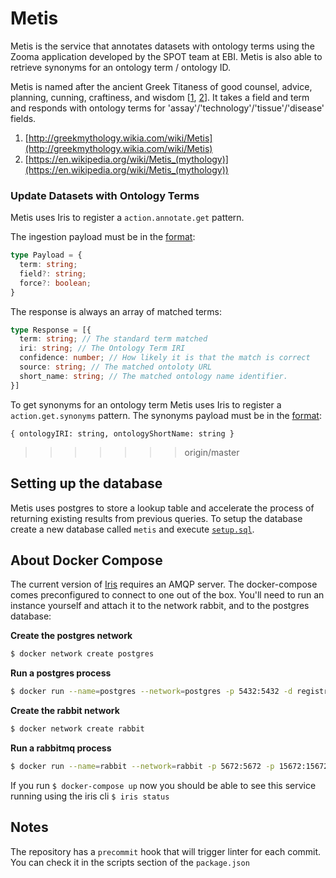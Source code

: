 # Metis
Metis is the service that annotates datasets with ontology terms using the Zooma application developed by the SPOT team at EBI. Metis is also able to retrieve synonyms for an ontology term / ontology ID.

Metis is named after the ancient Greek Titaness of good counsel, advice, planning, cunning, craftiness, and wisdom [[1](http://greekmythology.wikia.com/wiki/Metis), [2](https://en.wikipedia.org/wiki/Metis_(mythology))].
It takes a field and term and responds with ontology terms for 'assay'/'technology'/'tissue'/'disease' fields.

1. [http://greekmythology.wikia.com/wiki/Metis](http://greekmythology.wikia.com/wiki/Metis)
2. [https://en.wikipedia.org/wiki/Metis_(mythology)](https://en.wikipedia.org/wiki/Metis_(mythology))

### Update Datasets with Ontology Terms

Metis uses Iris to register a `action.annotate.get` pattern.

The ingestion payload must be in the [format](schemas/get-schema.json):
```ts
type Payload = {
  term: string;
  field?: string;
  force?: boolean;
}
```


The response is always an array of matched terms:

```ts
type Response = [{
  term: string; // The standard term matched
  iri: string; // The Ontology Term IRI
  confidence: number; // How likely it is that the match is correct
  source: string; // The matched ontoloty URL
  short_name: string; // The matched ontology name identifier.
}]
```

To get synonyms for an ontology term Metis uses Iris to register a `action.get.synonyms` pattern.
The synonyms payload must be in the [format](schemas/synonyms-is-valid.json):
```
{ ontologyIRI: string, ontologyShortName: string }
```


>>>>>>> origin/master

## Setting up the database

Metis uses postgres to store a lookup table and accelerate the process of returning existing results from previous queries. To setup the database create a new  database called `metis` and execute [`setup.sql`](setup.sql).

## About Docker Compose

The current version of [Iris](https://github.com/repositive/iris-js) requires an AMQP server. The docker-compose comes preconfigured to connect to one out of the box. You'll need to run an instance yourself and attach it to the network rabbit, and to the postgres database:

**Create the postgres network**
```bash
$ docker network create postgres
```

**Run a postgres process**
```bash
$ docker run --name=postgres --network=postgres -p 5432:5432 -d registry.repositive.io:5000/postgres-data
```


**Create the rabbit network**
```bash
$ docker network create rabbit
```

**Run a rabbitmq process**
```bash
$ docker run --name=rabbit --network=rabbit -p 5672:5672 -p 15672:15672 -d rabbitmq:3-management
```

If you run  `$ docker-compose up` now you should be able to see this service running using the iris cli `$ iris status`

## Notes

The repository has a `precommit` hook that will trigger linter for each commit. You can check it in the scripts section of the `package.json`
